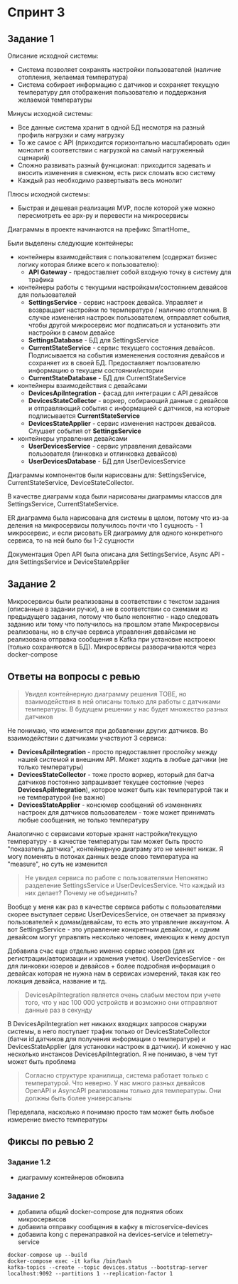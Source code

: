 # Спринт 3

## Задание 1
Описание исходной системы: 
* Система позволяет сохранять настройки пользователей (наличие отопления, желаемая температура)
* Система собирает информацию с датчиков и сохраняет текущую температуру для отображения пользователю и поддержания желаемой температуры

Минусы исходной системы:
* Все данные система хранит в одной БД несмотря на разный профиль нагрузки и саму нагрузку 
* То же самое с API (приходится горизонтально масштабировать один монолит в соответствии с нагрузкой на самый нагруженный сценарий) 
* Сложно развивать разный функционал: приходится задевать и вносить изменения в смежном, есть риск сломать всю систему 
* Каждый раз необходимо развертывать весь монолит

Плюсы исходной системы:
* Быстрая и дешевая реализация MVP, после которой уже можно пересмотреть ее арх-ру и перевести на микросервисы

Диаграммы в проекте начинаются на префикс SmartHome_

Были выделены следующие контейнеры: 
* контейнеры взаимодействия с пользователем (содержат бизнес логику которая ближе всего к пользователю):
  * **API Gateway** - предоставляет собой входную точку в систему для трафика
* контейнеры работы с текущими настройками/состоянием девайсов для пользователей
  * **SettingsService** - сервис настроек девайса. Управляет и возвращает настройки по термпературе / наличию отопления. В случае изменения настроек пользователем, отправляет события, чтобы другой микросервис мог подписаться и установить эти настройки в самом девайсе
  * **SettingsDatabase** - БД для SettingsService
  * **CurrentStateService** - сервис текущего состояния девайсов. Подписывается на события измененения состояния девайсов и сохраняет их в своей БД. Предоставляет поьлзователю информацию о текущем состоянии/истории
  * **CurrentStateDatabase** - БД для CurrentStateService
* контейнеры взаимодействия с девайсами 
  * **DevicesApiIntegration** - фасад для интеграции с API девайсов 
  * **DevicesStateCollector** - воркер, собирающий данные с девайсов и отправляющий события с информацией с датчиков, на которые подписывается **CurrentStateService**
  * **DevicesStateApplier** - сервис изменения настроек девайсов. Слушает события от **SettingsService**
* контейнеры управления девайсами
  * **UserDevicesService** - сервис управления девайсами пользователя (линковка и отлинковка девайсов)
  * **UserDevicesDatabase** - БД для UserDevicesService

Диаграммы компонентов были нарисованы для: SettingsService, CurrentStateService, DeviceStateCollector. 

В качестве диаграмм кода были нарисованы диаграммы классов для SettingsService, CurrentStateService.

ER диаграмма была нарисована для системы в целом, потому что из-за деления на микросервисы получилось почти что 1 сущность - 1 микросервис, и если рисовать ER диаграмму для одного конкретного сервиса, то на ней было бы 1-2 сущности

Документация Open API была описана для SettingsService, Async API - для SettingsService и DeviceStateApplier

## Задание 2
Микросервисы были реализованы в соответствии с текстом задания (описанные в задании ручки), а не в соответствии со схемами из предыдущего задания, потому что было непонятно - надо следовать заданию или тому что получилось на прошлом этапе 
Микросервисы реализованы, но в случае сервиса управления девайсами не реализована отправка сообщения в Kafka при установке настроекк (только сохраняются в БД). 
Микросервисы разворачиваются через docker-compose

## Ответы на вопросы с ревью 
> Увидел контейнерную диаграмму решения TOBE, но взаимодействия в ней описаны только для работы с датчиками температуры. В будущем решении у нас будет множество разных датчиков

Не понимаю, что изменится при добавлении других датчиков. Во взаимодействии с датчиками участвуют 3 сервиса: 
* **DevicesApiIntegration** - просто предоставляет прослойку между нашей системой и внешним API. Может ходить в любые датчики (не только температуры)
* **DevicesStateCollector** - тоже просто воркер, который для батча датчиков постоянно запрашивает текущее состояние (через **DevicesApiIntegration**), которое может быть как температурой так и не температурой (не важно) 
* **DevicesStateApplier** - консюмер сообщений об изменениях настроек для датчиков пользователем - тоже может принимать любые сообщения, не только температуру

Аналогично с сервисами которые хранят настройки/текущую температуру - в качестве температуры там может быть просто "показатель датчика", контейнерную диаграму это не меняет никак. Я могу поменять в потоках данных везде слово температура на "measure", но суть не изменится 


> Не увидел сервиса по работе с пользователями
> Непонятно разделение SettingsService и UserDevicesService. Что каждый из них делает? Почему не объединить?

Вообще у меня как раз в качестве сервиса работы с пользователями скорее выступает сервис UserDevicesService, он отвечает за привязку пользователей к домам/девайсам, то есть это управление аккаунтом. А вот SettingsService - это управление конкретным девайсом, и одним девайсом могут управлять несколько человек, имеющих к нему доступ

Добавила счас еще отдельно именно сервис юзеров (для их регистрации/авторизации и хранения учеток). UserDevicesService - он для линковки юзеров и девайсов + более подробная информация о девайсах которая не нужна нам в сервисах измерений, такая как гео локация девайса, название и тд.

> DevicesApiIntegration является очень слабым местом при учете того, что у нас 100 000 устройств и возможно они отправляют данные раз в секунду

В DevicesApiIntegration нет никаких входящих запросов снаружи системы, в него поступает трафик только от DevicesStateCollector (батчи id датчиков для получения информации о температуре) и DevicesStateApplier (для установки настроек в датчики). И конечно у нас несколько инстансов DevicesApiIntegration. Я не понимаю, в чем тут может быть проблема 

> Согласно структуре хранилища, система работает только с температурой. Что неверно. У нас много разных девайсов
> OpenAPI и AsyncAPI реализованы только для температуры. Они должны быть более универсальны

Переделала, насколько я понимаю просто там может быть любьое измерение вместо температуры 

## Фиксы по ревью 2
### Задание 1.2
* диаграмму контейнеров обновила 

### Задание 2
* добавила общий docker-compose для поднятия обоих микросервисов
* добавила отправку сообщения в кафку в microservice-devices
* добавила kong с перенаправкой на devices-service и telemetry-service

```
docker-compose up --build
docker-compose exec -it kafka /bin/bash
kafka-topics --create --topic devices.status --bootstrap-server localhost:9092 --partitions 1 --replication-factor 1
```
